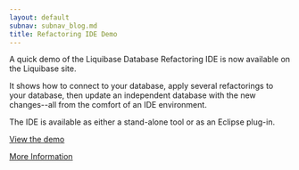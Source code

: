 ```yaml
---
layout: default
subnav: subnav_blog.md
title: Refactoring IDE Demo
---
```

A quick demo of the Liquibase Database Refactoring IDE is now available on the Liquibase site.

It shows how to connect to your database, apply several refactorings to your database, then update an independent database with the new changes--all from the comfort of an IDE environment.

The IDE is available as either a stand-alone tool or as an Eclipse plug-in.

<a href="http://www.liquibase.org/demos/ide_demo_0_6.htm">View the demo</a>

<a href="http://www.liquibase.org/refactoring_ide/index.html">More Information</a>

